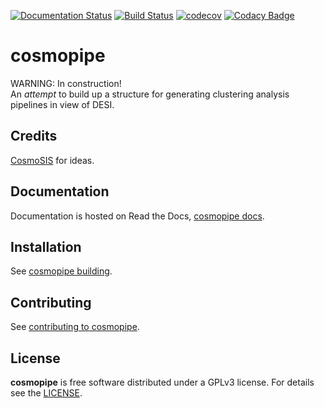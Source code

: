 [![Documentation Status](https://readthedocs.org/projects/cosmopipe/badge/?version=latest)](https://cosmopipe.readthedocs.io/en/latest/?badge=latest)
[![Build Status](https://img.shields.io/circleci/project/github/adematti/cosmopipe.svg)](https://circleci.com/gh/adematti/cosmopipe)
[![codecov](https://codecov.io/gh/adematti/cosmopipe/branch/master/graph/badge.svg?token=OQB8642PJS)](https://codecov.io/gh/adematti/cosmopipe)
[![Codacy Badge](https://app.codacy.com/project/badge/Grade/e214287c148749e1a119096260d61fff)](https://www.codacy.com/gh/adematti/cosmopipe/dashboard?utm_source=github.com&amp;utm_medium=referral&amp;utm_content=adematti/cosmopipe&amp;utm_campaign=Badge_Grade)

# cosmopipe

WARNING: In construction!  
An *attempt* to build up a structure for generating clustering analysis pipelines in view of DESI.

## Credits

[CosmoSIS](https://bitbucket.org/joezuntz/cosmosis/src/master/) for ideas.

## Documentation

Documentation is hosted on Read the Docs, [cosmopipe docs](https://cosmopipe.readthedocs.io/).

## Installation

See [cosmopipe building](https://cosmopipe.readthedocs.io/en/latest/user/building.html).

## Contributing

See [contributing to cosmopipe](https://cosmopipe.readthedocs.io/en/latest/developer/contributing.html).

## License

**cosmopipe** is free software distributed under a GPLv3 license. For details see the [LICENSE](https://github.com/adematti/cosmopipe/blob/master/LICENSE).

